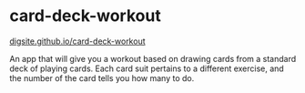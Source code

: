 # card-deck-workout

[digsite.github.io/card-deck-workout](http://digsite.github.io/card-deck-workout)

An app that will give you a workout based on drawing cards from a standard deck of playing cards. Each card suit pertains to a different exercise, and the number of the card tells you how many to do.
